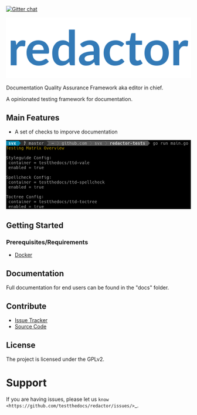 [![Gitter chat](https://badges.gitter.im/gitterHQ/gitter.png)](https://gitter.im/testthedocs/Lobby)


![Logo](docs/_static/red-logo.png)

Documentation Quality Assurance Framework aka editor in chief.

A opinionated testing framework for documentation.

## Main Features

* A set of checks to imporve documentation

![Example]( docs/_static/redactor-testing-matrix.png)

## Getting Started

### Prerequisites/Requirements

* [Docker](https://docker.com/)

## Documentation

Full documentation for end users can be found in the "docs" folder.

## Contribute

* [Issue Tracker](https://github.com/testthedocs/redactor/issues/)
* [Source Code](https://github.com/testthedocs/redactor/)

## License

The project is licensed under the GPLv2.


Support
=======

If you are having issues, please let us `know <https://github.com/testthedocs/redactor/issues/>`_.
